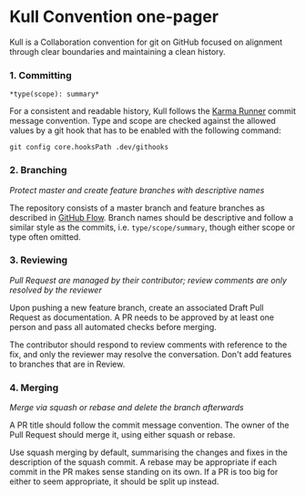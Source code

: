 # Kull Convention one-pager

Kull is a Collaboration convention for git on GitHub focused on alignment through clear boundaries and maintaining a clean history.

### 1. Committing

`*type(scope): summary*`

For a consistent and readable history, Kull follows the [Karma Runner](http://karma-runner.github.io/4.0/dev/git-commit-msg.html) commit message convention. Type and scope are checked against the allowed values by a git hook that has to be enabled with the following command:

`git config core.hooksPath .dev/githooks`

### 2. Branching

*Protect master and create feature branches with descriptive names*

The repository consists of a master branch and feature branches as described in [GitHub Flow](https://githubflow.github.io/). Branch names should be descriptive and follow a similar style as the commits, i.e. `type/scope/summary`, though either scope or type often omitted.

### 3. Reviewing

*Pull Request are managed by their contributor; review comments are only resolved by the reviewer*

Upon pushing a new feature branch, create an associated Draft Pull Request as documentation. A PR needs to be approved by at least one person and pass all automated checks before merging. 

The contributor should respond to review comments with reference to the fix, and only the reviewer may resolve the conversation. Don't add features to branches that are in Review.

### 4. Merging

*Merge via squash or rebase and delete the branch afterwards*

A PR title should follow the commit message convention. The owner of the Pull Request should merge it, using either squash or rebase.

Use squash merging by default, summarising the changes and fixes in the description of the squash commit. A rebase may be appropriate if each commit in the PR makes sense standing on its own. If a PR is too big for either to seem appropriate, it should be split up instead.